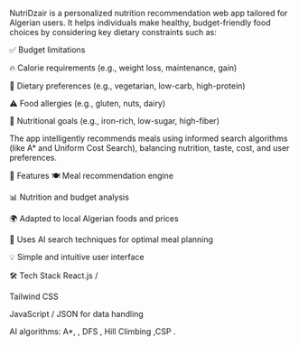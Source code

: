NutriDzair is a personalized nutrition recommendation web app tailored for Algerian users. It helps individuals make healthy, budget-friendly food choices by considering key dietary constraints such as:

✅ Budget limitations

🔥 Calorie requirements (e.g., weight loss, maintenance, gain)

🥦 Dietary preferences (e.g., vegetarian, low-carb, high-protein)

⚠️ Food allergies (e.g., gluten, nuts, dairy)

🧪 Nutritional goals (e.g., iron-rich, low-sugar, high-fiber)

The app intelligently recommends meals using informed search algorithms (like A* and Uniform Cost Search), balancing nutrition, taste, cost, and user preferences.

🚀 Features
🍽️ Meal recommendation engine

📊 Nutrition and budget analysis

🌍 Adapted to local Algerian foods and prices

🧠 Uses AI search techniques for optimal meal planning

💡 Simple and intuitive user interface

🛠️ Tech Stack
React.js /

Tailwind CSS

JavaScript / JSON for data handling

AI algorithms: A*,  , DFS , Hill Climbing ,CSP .
